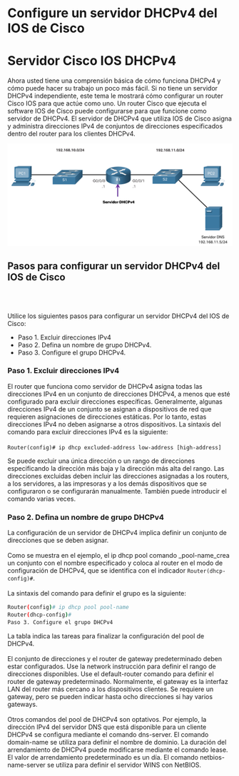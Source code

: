 # Configure un servidor DHCPv4 del IOS de Cisco

# Servidor Cisco IOS DHCPv4
Ahora usted tiene una comprensión básica de cómo funciona DHCPv4 y cómo puede hacer su trabajo un poco más fácil. Si no tiene un servidor DHCPv4 independiente, este tema le mostrará cómo configurar un router Cisco IOS para que actúe como uno. Un router Cisco que ejecuta el software IOS de Cisco puede configurarse para que funcione como servidor de DHCPv4. El servidor de DHCPv4 que utiliza IOS de Cisco asigna y administra direcciones IPv4 de conjuntos de direcciones especificados dentro del router para los clientes DHCPv4.

<img src="./img/dhcp_server_1.png" alt="dhcp" border="0">

## Pasos para configurar un servidor DHCPv4 del IOS de Cisco
<br><br>

Utilice los siguientes pasos para configurar un servidor DHCPv4 del IOS de Cisco:

- Paso 1. Excluir direcciones IPv4
- Paso 2. Defina un nombre de grupo DHCPv4.
- Paso 3. Configure el grupo DHCPv4.

### Paso 1. Excluir direcciones IPv4

El router que funciona como servidor de DHCPv4 asigna todas las direcciones IPv4 en un conjunto de direcciones DHCPv4, a menos que esté configurado para excluir direcciones específicas. Generalmente, algunas direcciones IPv4 de un conjunto se asignan a dispositivos de red que requieren asignaciones de direcciones estáticas. Por lo tanto, estas direcciones IPv4 no deben asignarse a otros dispositivos. La sintaxis del comando para excluir direcciones IPv4 es la siguiente:
<br><br>
`Router(config)# ip dhcp excluded-address low-address [high-address]`

Se puede excluir una única dirección o un rango de direcciones especificando la dirección más baja y la dirección más alta del rango. Las direcciones excluidas deben incluir las direcciones asignadas a los routers, a los servidores, a las impresoras y a los demás dispositivos que se configuraron o se configurarán manualmente. También puede introducir el comando varias veces.

### Paso 2. Defina un nombre de grupo DHCPv4

La configuración de un servidor de DHCPv4 implica definir un conjunto de direcciones que se deben asignar.
<br><br>
Como se muestra en el ejemplo, el ip dhcp pool comando _pool-name_crea un conjunto con el nombre especificado y coloca al router en el modo de configuración de DHCPv4, que se identifica con el indicador `Router(dhcp-config)#`.
<br><br>
La sintaxis del comando para definir el grupo es la siguiente:

```bash
Router(config)# ip dhcp pool pool-name
Router(dhcp-config)# 
Paso 3. Configure el grupo DHCPv4
```
La tabla indica las tareas para finalizar la configuración del pool de DHCPv4.
<br><br>
El conjunto de direcciones y el router de gateway predeterminado deben estar configurados. Use la network instrucción para definir el rango de direcciones disponibles. Use el default-router comando para definir el router de gateway predeterminado. Normalmente, el gateway es la interfaz LAN del router más cercano a los dispositivos clientes. Se requiere un gateway, pero se pueden indicar hasta ocho direcciones si hay varios gateways.
<br><br>
Otros comandos del pool de DHCPv4 son optativos. Por ejemplo, la dirección IPv4 del servidor DNS que está disponible para un cliente DHCPv4 se configura mediante el comando dns-server. El comando domain-name se utiliza para definir el nombre de dominio. La duración del arrendamiento de DHCPv4 puede modificarse mediante el comando lease. El valor de arrendamiento predeterminado es un día. El comando netbios-name-server se utiliza para definir el servidor WINS con NetBIOS.
